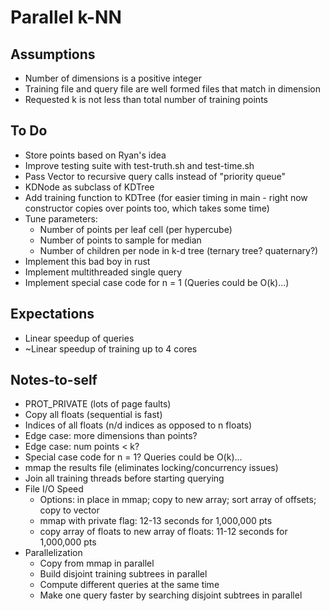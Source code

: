 # Parallel k-NN

## Assumptions
- Number of dimensions is a positive integer
- Training file and query file are well formed files that match in dimension
- Requested k is not less than total number of training points

## To Do
- Store points based on Ryan's idea
- Improve testing suite with test-truth.sh and test-time.sh
- Pass Vector to recursive query calls instead of "priority queue"
- KDNode as subclass of KDTree
- Add training function to KDTree (for easier timing in main - right now constructor copies over points too, which takes some time)
- Tune parameters:
    - Number of points per leaf cell (per hypercube)
    - Number of points to sample for median
    - Number of children per node in k-d tree (ternary tree? quaternary?)
- Implement this bad boy in rust
- Implement multithreaded single query
- Implement special case code for n = 1 (Queries could be O(k)...)

## Expectations
- Linear speedup of queries
- ~Linear speedup of training up to 4 cores

## Notes-to-self
- PROT_PRIVATE (lots of page faults)
- Copy all floats (sequential is fast)
- Indices of all floats (n/d indices as opposed to n floats)
- Edge case: more dimensions than points?
- Edge case: num points < k?
- Special case code for n = 1? Queries could be O(k)...
- mmap the results file (eliminates locking/concurrency issues)
- Join all training threads before starting querying
- File I/O Speed
    - Options: in place in mmap; copy to new array; sort array of offsets; copy to vector
    - mmap with private flag: 12-13 seconds for 1,000,000 pts
    - copy array of floats to new array of floats: 11-12 seconds for 1,000,000 pts
- Parallelization
    - Copy from mmap in parallel
    - Build disjoint training subtrees in parallel
    - Compute different queries at the same time
    - Make one query faster by searching disjoint subtrees in parallel
